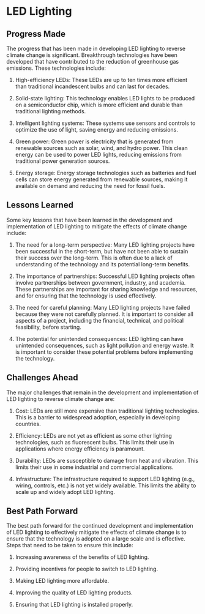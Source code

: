 # LED Lighting

## Progress Made

The progress that has been made in developing LED lighting to reverse climate change is significant. Breakthrough technologies have been developed that have contributed to the reduction of greenhouse gas emissions. These technologies include:

1. High-efficiency LEDs: These LEDs are up to ten times more efficient than traditional incandescent bulbs and can last for decades.

2. Solid-state lighting: This technology enables LED lights to be produced on a semiconductor chip, which is more efficient and durable than traditional lighting methods.

3. Intelligent lighting systems: These systems use sensors and controls to optimize the use of light, saving energy and reducing emissions.

4. Green power: Green power is electricity that is generated from renewable sources such as solar, wind, and hydro power. This clean energy can be used to power LED lights, reducing emissions from traditional power generation sources.

5. Energy storage: Energy storage technologies such as batteries and fuel cells can store energy generated from renewable sources, making it available on demand and reducing the need for fossil fuels.

## Lessons Learned

Some key lessons that have been learned in the development and implementation of LED lighting to mitigate the effects of climate change include:

1. The need for a long-term perspective: Many LED lighting projects have been successful in the short-term, but have not been able to sustain their success over the long-term. This is often due to a lack of understanding of the technology and its potential long-term benefits.

2. The importance of partnerships: Successful LED lighting projects often involve partnerships between government, industry, and academia. These partnerships are important for sharing knowledge and resources, and for ensuring that the technology is used effectively.

3. The need for careful planning: Many LED lighting projects have failed because they were not carefully planned. It is important to consider all aspects of a project, including the financial, technical, and political feasibility, before starting.

4. The potential for unintended consequences: LED lighting can have unintended consequences, such as light pollution and energy waste. It is important to consider these potential problems before implementing the technology.

## Challenges Ahead

The major challenges that remain in the development and implementation of LED lighting to reverse climate change are:

1. Cost: LEDs are still more expensive than traditional lighting technologies. This is a barrier to widespread adoption, especially in developing countries.

2. Efficiency: LEDs are not yet as efficient as some other lighting technologies, such as fluorescent bulbs. This limits their use in applications where energy efficiency is paramount.

3. Durability: LEDs are susceptible to damage from heat and vibration. This limits their use in some industrial and commercial applications.

4. Infrastructure: The infrastructure required to support LED lighting (e.g., wiring, controls, etc.) is not yet widely available. This limits the ability to scale up and widely adopt LED lighting.

## Best Path Forward

The best path forward for the continued development and implementation of LED lighting to effectively mitigate the effects of climate change is to ensure that the technology is adopted on a large scale and is effective. Steps that need to be taken to ensure this include:

1. Increasing awareness of the benefits of LED lighting.

2. Providing incentives for people to switch to LED lighting.

3. Making LED lighting more affordable.

4. Improving the quality of LED lighting products.

5. Ensuring that LED lighting is installed properly.
